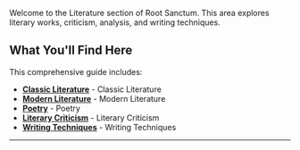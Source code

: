 
Welcome to the Literature section of Root Sanctum. This area explores literary works, criticism, analysis, and writing techniques.

## What You'll Find Here

This comprehensive guide includes:

- **[Classic Literature](./classic-literature.md)** - Classic Literature
- **[Modern Literature](./modern-literature.md)** - Modern Literature
- **[Poetry](./poetry.md)** - Poetry
- **[Literary Criticism](./literary-criticism.md)** - Literary Criticism
- **[Writing Techniques](./writing-techniques.md)** - Writing Techniques

---
